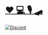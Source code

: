 #  [♥️ 💻 🎙️ 🛹](https://doemser.de)
[![Discord](https://img.shields.io/discord/1182376215164751892?color=000000&label=Discord&logo=discord&logoColor=fff&labelColor=000&style=for-the-badge)](https://discord.gg/K67PPR2Afd)

